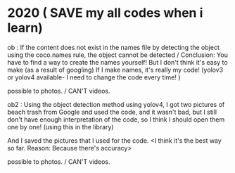 # 2020 ( SAVE my all codes when i learn)

ob : If the content does not exist in the names file by detecting the object using the coco.names rule, the object cannot be detected /
Conclusion: You have to find a way to create the names yourself! But I don't think it's easy to make (as a result of googling) 
If I make names, it's really my code! (yolov3 or yolov4 available- I need to change the code every time! )

possible to photos. / CAN'T videos.

ob2 : Using the object detection method using yolov4, I got two pictures of beach trash from Google and used the code, and it wasn't bad, 
but I still don't have enough interpretation of the code, so I think I should open them one by one! (using this in the library) 

And I saved the pictures that I used for the code. <I think it's the best way so far. Reason: Because there's accuracy> 

possible to photos. / CAN'T videos.
